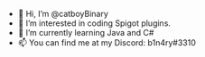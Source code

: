 - 👋 Hi, I’m @catboyBinary
- 👀 I’m interested in coding Spigot plugins.
- 🌱 I’m currently learning Java and C#
- 📫 You can find me at my Discord: b1n4ry#3310
